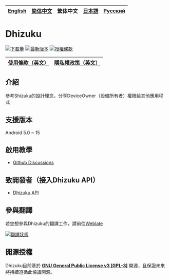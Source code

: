 [English](README.md) | [简体中文](README_zh_rCN.md) | 繁体中文 | [日本語](README_ja.md) | [Русский](README_ru.md)
|-|-|-|-|-|

# Dhizuku

[![下載量](https://img.shields.io/github/downloads/iamr0s/Dhizuku/total?label=下載量)](https://github.com/iamr0s/Dhizuku/releases)
[![最新版本](https://img.shields.io/github/v/release/iamr0s/Dhizuku?label=最新版本)](https://github.com/iamr0s/Dhizuku/releases/latest)
[![授權條款](https://img.shields.io/github/license/iamr0s/Dhizuku?label=授權條款)](https://github.com/iamr0s/Dhizuku/blob/main/LICENSE)

| [**使用條款**（英文）](TERMS.md) | [**隱私權政策**（英文）](PRIVACY.md) |
|-|-|

## 介紹

參考Shizuku的設計理念，分享DeviceOwner（設備所有者）權限給其他應用程式

## 支援版本

Android 5.0 ~ 15

## 啟用教學

- [Github Discussions](https://github.com/iamr0s/Dhizuku/discussions/16)

## 致開發者（接入Dhizuku API）

- [Dhizuku API](https://github.com/iamr0s/Dhizuku-API.git)

## 參與翻譯

若您想參與Dhizuku的翻譯工作，請前往[Weblate](https://hosted.weblate.org/engage/dhizuku/)

[![翻譯狀態](https://hosted.weblate.org/widgets/dhizuku/-/multi-auto.svg)](https://hosted.weblate.org/engage/dhizuku/)

## 開源授權

Dhizuku目前基於 [**GNU General Public License v3 (GPL-3)**](http://www.gnu.org/copyleft/gpl.html) 開源，且保證未來將持續遵循此協議開源。